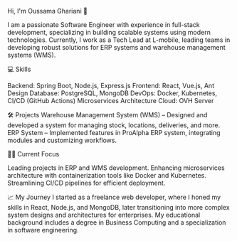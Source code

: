 Hi, I'm Oussama Ghariani 👋

I am a passionate Software Engineer with experience in full-stack development, specializing in building scalable systems using modern technologies. Currently, I work as a Tech Lead at L-mobile, leading teams in developing robust solutions for ERP systems and warehouse management systems (WMS).

💻 Skills

Backend: Spring Boot, Node.js, Express.js
Frontend: React, Vue.js, Ant Design
Database: PostgreSQL, MongoDB
DevOps: Docker, Kubernetes, CI/CD (GitHub Actions)
Microservices Architecture
Cloud: OVH Server

🛠️ Projects
Warehouse Management System (WMS) – Designed and developed a system for managing stock, locations, deliveries, and more.
ERP System – Implemented features in ProAlpha ERP system, integrating modules and customizing workflows.

👨‍💻 Current Focus

Leading projects in ERP and WMS development.
Enhancing microservices architecture with containerization tools like Docker and Kubernetes.
Streamlining CI/CD pipelines for efficient deployment.

📈 My Journey
I started as a freelance web developer, where I honed my skills in React, Node.js, and MongoDB, later transitioning into more complex system designs and architectures for enterprises. My educational background includes a degree in Business Computing and a specialization in software engineering.




 
 
 
